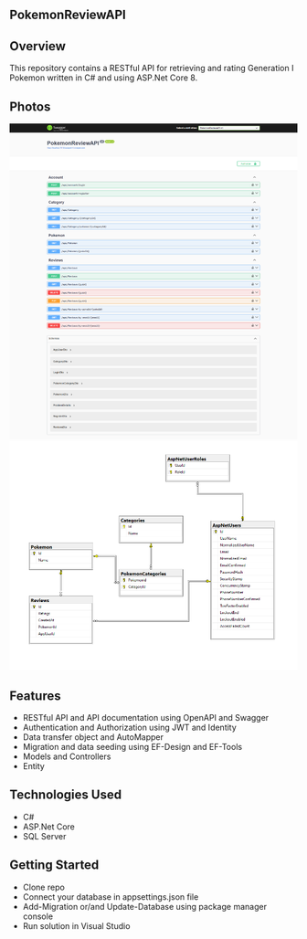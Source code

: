 ## PokemonReviewAPI

## Overview
This repository contains a RESTful API for retrieving and rating Generation I Pokemon written in C# and using ASP.Net Core 8.

## Photos
![api](https://github.com/tyang146/PokemonReviewAPI/blob/master/Photos/1.png)
![diagram](https://github.com/tyang146/PokemonReviewAPI/blob/master/Photos/2.png)


## Features
- RESTful API and API documentation using OpenAPI and Swagger
- Authentication and Authorization using JWT and Identity
- Data transfer object and AutoMapper
- Migration and data seeding using EF-Design and EF-Tools
- Models and Controllers
- Entity

## Technologies Used
- C#
- ASP.Net Core
- SQL Server

## Getting Started
- Clone repo
- Connect your database in appsettings.json file
- Add-Migration or/and Update-Database using package manager console
- Run solution in Visual Studio

